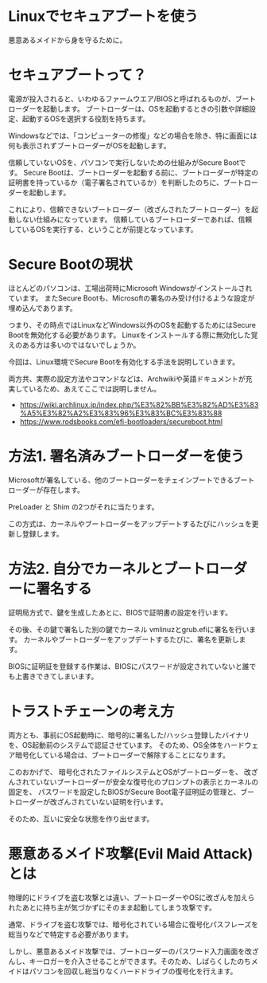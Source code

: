 Linuxでセキュアブートを使う
===

悪意あるメイドから身を守るために。

# セキュアブートって？

電源が投入されると、いわゆるファームウエア/BIOSと呼ばれるものが、ブートローダーを起動します。
ブートローダーは、OSを起動するときの引数や詳細設定、起動するOSを選択する役割を持ちます。

Windowsなどでは、「コンピューターの修復」などの場合を除き、特に画面には何も表示されずブートローダーがOSを起動します。

信頼していないOSを、パソコンで実行しないための仕組みがSecure Bootです。
Secure Bootは、ブートローダーを起動する前に、ブートローダーが特定の証明書を持っているか（電子署名されているか）を判断したのちに、ブートローダーを起動します。

これにより、信頼できないブートローダー（改ざんされたブートローダー）を起動しない仕組みになっています。
信頼しているブートローダーであれば、信頼しているOSを実行する、ということが前提となっています。

# Secure Bootの現状
ほとんどのパソコンは、工場出荷時にMicrosoft Windowsがインストールされています。
またSecure Bootも、Microsoftの署名のみ受け付けるような設定が埋め込んであります。

つまり、その時点ではLinuxなどWindows以外のOSを起動するためにはSecure Bootを無効化する必要があります。
Linuxをインストールする際に無効化した覚えのある方は多いのではないでしょうか。

今回は、Linux環境でSecure Bootを有効化する手法を説明していきます。

両方共、実際の設定方法やコマンドなどは、Archwikiや英語ドキュメントが充実しているため、あえてここでは説明しません。

- https://wiki.archlinux.jp/index.php/%E3%82%BB%E3%82%AD%E3%83%A5%E3%82%A2%E3%83%96%E3%83%BC%E3%83%88
- https://www.rodsbooks.com/efi-bootloaders/secureboot.html

# 方法1. 署名済みブートローダーを使う

Microsoftが署名している、他のブートローダーをチェインブートできるブートローダーが存在します。

PreLoader と Shim の2つがそれに当たります。

この方式は、カーネルやブートローダーをアップデートするたびにハッシュを更新し登録します。

# 方法2. 自分でカーネルとブートローダーに署名する

証明局方式で、鍵を生成したあとに、BIOSで証明書の設定を行います。

その後、その鍵で署名した別の鍵でカーネル vmlinuzとgrub.efiに署名を行います。
カーネルやブートローダーをアップデートするたびに、署名を更新します。

BIOSに証明証を登録する作業は、BIOSにパスワードが設定されていないと誰でも上書きできてしまいます。

# トラストチェーンの考え方

両方とも、事前にOS起動時に、暗号的に署名した/ハッシュ登録したバイナリを、OS起動前のシステムで認証させています。
そのため、OS全体をハードウェア暗号化している場合は、ブートローダーで解除することになります。

このおかげで、
暗号化されたファイルシステムとOSがブートローダーを、
改ざんされていないブートローダーが安全な復号化のプロンプトの表示とカーネルの固定を、
パスワードを設定したBIOSがSecure Boot電子証明証の管理と、ブートローダーが改ざんされていない証明を行います。

そのため、互いに安全な状態を作り出せます。

# 悪意あるメイド攻撃(Evil Maid Attack)とは

物理的にドライブを盗む攻撃とは違い、ブートローダーやOSに改ざんを加えられたあとに持ち主が気づかずにそのまま起動してしまう攻撃です。

通常、ドライブを盗む攻撃では、暗号化されている場合に復号化パスフレーズを総当りなどで特定する必要があります。

しかし、悪意あるメイド攻撃では、ブートローダーのパスワード入力画面を改ざんし、キーロガーを介入させることができます。そのため、しばらくしたのちメイドはパソコンを回収し総当りなくハードドライブの復号化を行えます。
